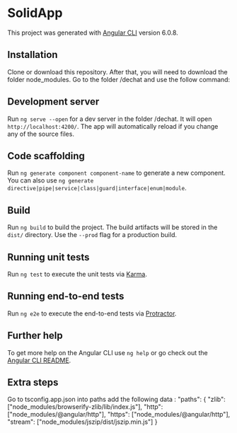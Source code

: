 # SolidApp

This project was generated with [Angular CLI](https://github.com/angular/angular-cli) version 6.0.8.

## Installation

Clone or download this repository. After that, you will need to download the folder node_modules. Go to the folder /dechat and use the follow command:
` `

## Development server

Run `ng serve --open` for a dev server in the folder /dechat. It will open `http://localhost:4200/`. The app will automatically reload if you change any of the source files.

## Code scaffolding

Run `ng generate component component-name` to generate a new component. You can also use `ng generate directive|pipe|service|class|guard|interface|enum|module`.

## Build

Run `ng build` to build the project. The build artifacts will be stored in the `dist/` directory. Use the `--prod` flag for a production build.

## Running unit tests

Run `ng test` to execute the unit tests via [Karma](https://karma-runner.github.io).

## Running end-to-end tests

Run `ng e2e` to execute the end-to-end tests via [Protractor](http://www.protractortest.org/).

## Further help

To get more help on the Angular CLI use `ng help` or go check out the [Angular CLI README](https://github.com/angular/angular-cli/blob/master/README.md).

## Extra steps

Go to tsconfig.app.json into paths add the following data : "paths": {
      "zlib": ["node_modules/browserify-zlib/lib/index.js"],
      "http": ["node_modules/@angular/http"],
      "https": ["node_modules/@angular/http"],
      "stream": ["node_modules/jszip/dist/jszip.min.js"]
    }
